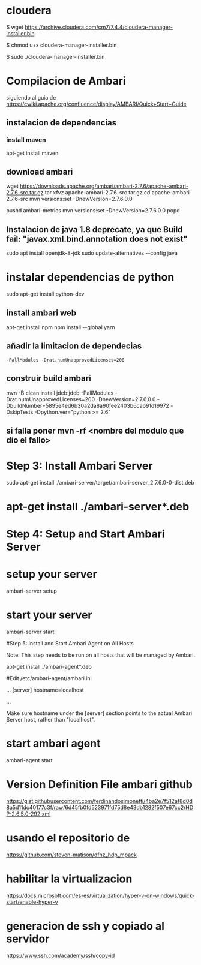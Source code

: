 # cloudera

$ wget https://archive.cloudera.com/cm7/7.4.4/cloudera-manager-installer.bin

$ chmod u+x cloudera-manager-installer.bin

$ sudo ./cloudera-manager-installer.bin

# Compilacion de Ambari 

siguiendo al guia de 
https://cwiki.apache.org/confluence/display/AMBARI/Quick+Start+Guide

## instalacion de dependencias

### install maven
apt-get install maven 

## download ambari
wget https://downloads.apache.org/ambari/ambari-2.7.6/apache-ambari-2.7.6-src.tar.gz
tar xfvz apache-ambari-2.7.6-src.tar.gz
cd apache-ambari-2.7.6-src
mvn versions:set -DnewVersion=2.7.6.0.0
 
pushd ambari-metrics
mvn versions:set -DnewVersion=2.7.6.0.0
popd

## Instalacion de java 1.8 deprecate, ya que Build fail: "javax.xml.bind.annotation does not exist"
sudo apt install openjdk-8-jdk
sudo update-alternatives --config java

# instalar dependencias de python
sudo apt-get install python-dev

##  install ambari web 
apt-get install npm
npm install --global yarn

## añadir la limitacion de dependecias   
``` -PallModules -Drat.numUnapprovedLicenses=200  ```

## construir build ambari
mvn -B clean install jdeb:jdeb -PallModules -Drat.numUnapprovedLicenses=200  -DnewVersion=2.7.6.0.0 -DbuildNumber=5895e4ed6b30a2da8a90fee2403b6cab91d19972 -DskipTests -Dpython.ver="python >= 2.6"

## si falla poner mvn -rf <nombre del modulo que dío el fallo>

# Step 3: Install Ambari Server

sudo apt-get install  ./ambari-server/target/ambari-server_2.7.6.0-0-dist.deb

# apt-get install ./ambari-server*.deb

# Step 4: Setup and Start Ambari Server

# setup your server
ambari-server setup

# start your server
ambari-server start

#Step 5: Install and Start Ambari Agent on All Hosts

Note: This step needs to be run on all hosts that will be managed by Ambari.

apt-get install ./ambari-agent*.deb

#Edit /etc/ambari-agent/ambari.ini

...
[server]
hostname=localhost
 
...

Make sure hostname under the [server] section points to the actual Ambari Server host, rather than "localhost".

# start ambari agent
ambari-agent start

# Version Definition File ambari github 

https://gist.githubusercontent.com/ferdinandosimonetti/4ba2e7f512af8d0d8a5d11dc40177c3f/raw/6d45fb0fd523971fd75d8e43db1282f507e67cc2/HDP-2.6.5.0-292.xml


# usando el repositorio de 
https://github.com/steven-matison/dfhz_hdp_mpack

# habilitar la virtualizacion 
https://docs.microsoft.com/es-es/virtualization/hyper-v-on-windows/quick-start/enable-hyper-v


# generacion de ssh y copiado al servidor 
https://www.ssh.com/academy/ssh/copy-id
